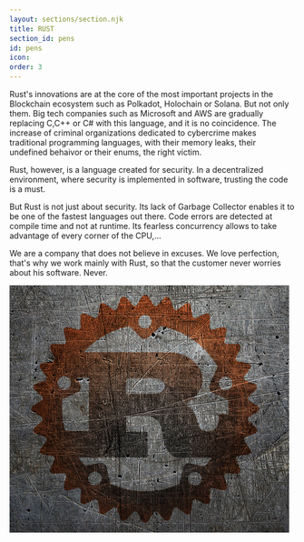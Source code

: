 ```yaml
---
layout: sections/section.njk
title: RUST
section_id: pens
id: pens
icon: 
order: 3
---
```


Rust's innovations are at the core of the most important projects in the Blockchain ecosystem such as Polkadot, Holochain or Solana. But not only them. Big tech companies such as Microsoft and AWS are gradually replacing C,C++ or C# with this language, and it is no coincidence. The increase of criminal organizations dedicated to cybercrime makes traditional programming languages, with their memory leaks, their undefined behaivor or their enums, the right victim. 

Rust, however, is a language created for security. In a decentralized environment, where security is implemented in software, trusting the code is a must. 

But Rust is not just about security. Its lack of Garbage Collector enables it to be one of the fastest languages out there. Code errors are detected at compile time and not at runtime. Its fearless concurrency allows to take advantage of every corner of the CPU,... 

We are a company that does not believe in excuses. We love perfection, that's why we work mainly with Rust, so that the customer never worries about his software. Never.

![](/img/rust.png)

